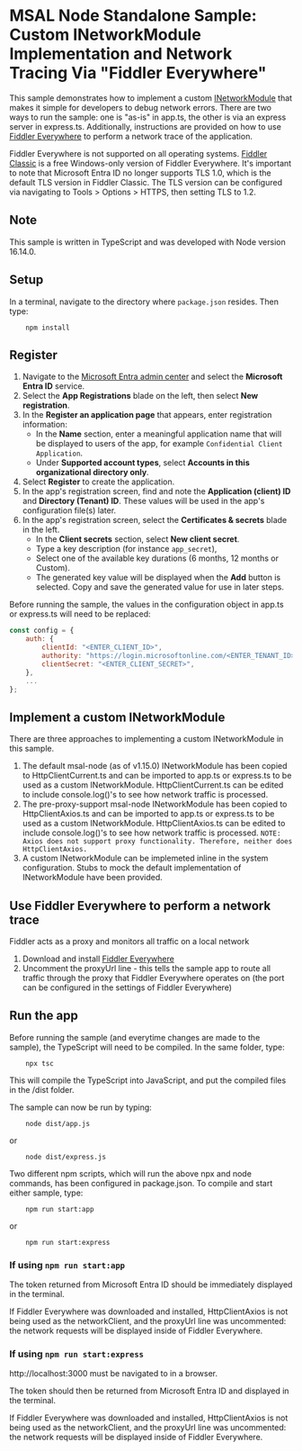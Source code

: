 # MSAL Node Standalone Sample: Custom INetworkModule Implementation and Network Tracing Via "Fiddler Everywhere"

This sample demonstrates how to implement a custom [INetworkModule](https://azuread.github.io/microsoft-authentication-library-for-js/ref/interfaces/_azure_msal_common.inetworkmodule.html) that makes it simple for developers to debug network errors. There are two ways to run the sample: one is "as-is" in app.ts, the other is via an express server in express.ts. Additionally, instructions are provided on how to use [Fiddler Everywhere](https://www.telerik.com/fiddler/fiddler-everywhere) to perform a network trace of the application.

Fiddler Everywhere is not supported on all operating systems. [Fiddler Classic](https://www.telerik.com/fiddler/fiddler-classic) is a free Windows-only version of Fiddler Everywhere. It's important to note that Microsoft Entra ID no longer supports TLS 1.0, which is the default TLS version in Fiddler Classic. The TLS version can be configured via navigating to Tools > Options > HTTPS, then setting TLS to 1.2.

## Note
This sample is written in TypeScript and was developed with Node version 16.14.0.

## Setup

In a terminal, navigate to the directory where `package.json` resides. Then type:

```console
    npm install
```

## Register

1. Navigate to the [Microsoft Entra admin center](https://portal.azure.com) and select the **Microsoft Entra ID** service.
2. Select the **App Registrations** blade on the left, then select **New registration**.
3. In the **Register an application page** that appears, enter registration information:
   - In the **Name** section, enter a meaningful application name that will be displayed to users of the app, for example `Confidential Client Application`.
   - Under **Supported account types**, select **Accounts in this organizational directory only**.
4. Select **Register** to create the application.
5. In the app's registration screen, find and note the **Application (client) ID** and **Directory (Tenant) ID**. These values will be used in the app's configuration file(s) later.
6. In the app's registration screen, select the **Certificates & secrets** blade in the left.
   - In the **Client secrets** section, select **New client secret**.
   - Type a key description (for instance `app_secret`),
   - Select one of the available key durations (6 months, 12 months or Custom).
   - The generated key value will be displayed when the **Add** button is selected. Copy and save the generated value for use in later steps.

Before running the sample, the values in the configuration object in app.ts or express.ts will need to be replaced:

```javascript
const config = {
    auth: {
        clientId: "<ENTER_CLIENT_ID>",
        authority: "https://login.microsoftonline.com/<ENTER_TENANT_ID>",
        clientSecret: "<ENTER_CLIENT_SECRET>",
    },
    ...
};
```

## Implement a custom INetworkModule

There are three approaches to implementing a custom INetworkModule in this sample.
1. The default msal-node (as of v1.15.0) INetworkModule has been copied to HttpClientCurrent.ts and can be imported to app.ts or express.ts to be used as a custom INetworkModule. HttpClientCurrent.ts can be edited to include console.log()'s to see how network traffic is processed.
2. The pre-proxy-support msal-node INetworkModule has been copied to HttpClientAxios.ts and can be imported to app.ts or express.ts to be used as a custom INetworkModule. HttpClientAxios.ts can be edited to include console.log()'s to see how network traffic is processed. `NOTE: Axios does not support proxy functionality. Therefore, neither does HttpClientAxios.`
3. A custom INetworkModule can be implemeted inline in the system configuration. Stubs to mock the default implementation of INetworkModule have been provided.

## Use Fiddler Everywhere to perform a network trace
Fiddler acts as a proxy and monitors all traffic on a local network

1. Download and install [Fiddler Everywhere](https://www.telerik.com/download/fiddler-everywhere)
2. Uncomment the proxyUrl line - this tells the sample app to route all traffic through the proxy that Fiddler Everywhere operates on (the port can be configured in the settings of Fiddler Everywhere)

## Run the app

Before running the sample (and everytime changes are made to the sample), the TypeScript will need to be compiled. In the same folder, type:

```console
    npx tsc
```
This will compile the TypeScript into JavaScript, and put the compiled files in the /dist folder.

The sample can now be run by typing:
```console
    node dist/app.js
```
or
```console
    node dist/express.js
```

Two different npm scripts, which will run the above npx and node commands, has been configured in package.json. To compile and start either sample, type:
```console
    npm run start:app
```
or
```console
    npm run start:express
```

### If using `npm run start:app`

The token returned from Microsoft Entra ID should be immediately displayed in the terminal.

If Fiddler Everywhere was downloaded and installed, HttpClientAxios is not being used as the networkClient, and the proxyUrl line was uncommented: the network requests will be displayed inside of Fiddler Everywhere.

### If using `npm run start:express`

http://localhost:3000 must be navigated to in a browser.

The token should then be returned from Microsoft Entra ID and displayed in the terminal.

If Fiddler Everywhere was downloaded and installed, HttpClientAxios is not being used as the networkClient, and the proxyUrl line was uncommented: the network requests will be displayed inside of Fiddler Everywhere.

